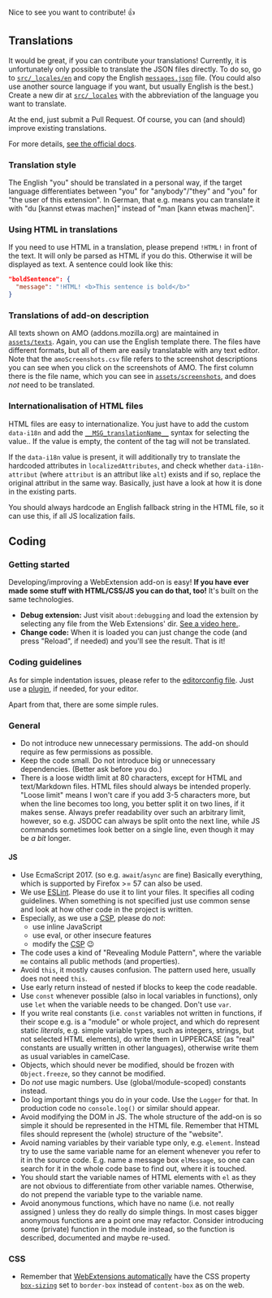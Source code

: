 Nice to see you want to contribute! :+1:

## Translations

It would be great, if you can contribute your translations! Currently, it is unfortunately only possible to translate the JSON files directly.
To do so, go to [`src/_locales/en`](src/_locales/en) and copy the English [`messages.json`](src/_locales/en/messages.json) file. (You could also use another source language if you want, but usually English is the best.) Create a new dir at [`src/_locales`](src/_locales) with the abbreviation of the language you want to translate.

At the end, just submit a Pull Request.
Of course, you can (and should) improve existing translations.

For more details, [see the official docs](https://developer.mozilla.org/Add-ons/WebExtensions/Internationalization#Providing_localized_strings_in__locales).

### Translation style

The English "you" should be translated in a personal way, if the target language differentiates between "you" for "anybody"/"they" and "you" for "the user of this extension". In German, that e.g. means you can translate it with "du [kannst etwas machen]" instead of "man [kann etwas machen]".

### Using HTML in translations

If you need to use HTML in a translation, please prepend `!HTML!` in front of the text. It will only be parsed as HTML if you do this. Otherwise it will be displayed as text. A sentence could look like this:
```json
"boldSentence": {
  "message": "!HTML! <b>This sentence is bold</b>"
}
```

### Translations of add-on description

All texts shown on AMO (addons.mozilla.org) are maintained in [`assets/texts`](assets/texts). Again, you can use the English template there.
The files have different formats, but all of them are easily translatable with any text editor.
Note that the `amoScreenshots.csv` file refers to the screenshot descriptions you can see when you click on the screenshots of AMO. The first column there is the file name, which you can see in [`assets/screenshots`](assets/screenshots), and does _not_ need to be translated.

### Internationalisation of HTML files

HTML files are easy to internationalize.
You just have to add the custom `data-i18n` and add the [`__MSG_translationName__`](https://developer.mozilla.org/en-US/Add-ons/WebExtensions/Internationalization#Predefined_messages) syntax for selecting the value.. If the value is empty, the content of the tag will not be translated.

If the `data-i18n` value is present, it will additionally try to translate the hardcoded attributes in `localizedAttributes`, and check whether `data-i18n-attribut` (where `attribut` is an attribut like `alt`) exists and if so, replace the original attribut in the same way. Basically, just have a look at how it is done in the existing parts.

You should always hardcode an English fallback string in the HTML file, so it can use this, if all JS localization fails.

## Coding

### Getting started

Developing/improving a WebExtension add-on is easy! **If you have ever made some stuff with HTML/CSS/JS you can do that, too!** It's built on the same technologies.

* **Debug extension:** Just visit `about:debugging` and load the extension by selecting any file from the Web Extensions' dir. [See a video here.](https://developer.mozilla.org/en-US/Add-ons/WebExtensions/Your_first_WebExtension#Installing).
* **Change code:** When it is loaded you can just change the code (and press "Reload", if needed) and you'll see the result. That is it!

### Coding guidelines

As for simple indentation issues, please refer to the [editorconfig file](.editorconfig). Just use a [plugin](http://editorconfig.org/#download), if needed, for your editor.

Apart from that, there are some simple rules.

### General
* Do not introduce new unnecessary permissions. The add-on should require as few permissions as possible.
* Keep the code small. Do not introduce big or unnecessary dependencies. (Better ask before you do.)
* There is a loose width limit at 80 characters, except for HTML and text/Markdown files. HTML files should always be intended properly. "Loose limit" means I won't care if you add 3-5 characters more, but when the line becomes too long, you better split it on two lines, if it makes sense. Always prefer readability over such an arbitrary limit, however, so e.g. JSDOC can always be split onto the next line, while JS commands sometimes look better on a single line, even though it may be _a bit_ longer.

#### JS
* Use EcmaScript 2017. (so e.g. `await`/`async` are fine) Basically everything, which is supported by Firefox >= 57 can also be used.
* We use [ESLint](https://eslint.org/). Please do use it to lint your files. It specifies all coding guidelines.
  When something is not specified just use common sense and look at how other code in the project is written.
* Especially, as we use a [CSP](src/manifest.json), please do _not_:
   * use inline JavaScript
   * use eval, or other insecure features
   * modify the [CSP](src/manifest.json#L33) :wink:
* The code uses a kind of "Revealing Module Pattern", where the variable `me` contains all public methods (and properties).
* Avoid `this`, it mostly causes confusion. The pattern used here, usually does not need `this`.
* Use early return instead of nested if blocks to keep the code readable.
* Use `const` whenever possible (also in local variables in functions), only use `let` when the variable needs to be changed. Don't use `var`.
* If you write real constants (i.e. `const` variables not written in functions, if their scope e.g. is a "module" or whole project, and which do represent static _literals_, e.g. simple variable types, such as integers, strings, but not selected HTML elements), do write them in UPPERCASE (as "real" constants are usually written in other languages), otherwise write them as usual variables in camelCase.
* Objects, which should never be modified, should be frozen with `Object.freeze`, so they cannot be modified.
* Do _not_ use magic numbers. Use (global/module-scoped) constants instead.
* Do log important things you do in your code. Use the `Logger` for that. In production code no `console.log()` or similar should appear.
* Avoid modifying the DOM in JS. The whole structure of the add-on is so simple it should be represented in the HTML file. Remember that HTML files should represent the (whole) structure of the "website".
* Avoid naming variables by their variable type only, e.g. `element`. Instead try to use the same variable name for an element whenever you refer to it in the source code. E.g. name a message box `elMessage`, so one can search for it in the whole code base to find out, where it is touched.
* You should start the variable names of HTML elements with `el` as they are not obvious to differentiate from other variable names. Otherwise, do not prepend the variable type to the variable name.
* Avoid anonymous functions, which have no name (i.e. not really assigned ) unless they do really do simple things. In most cases bigger anonymous functions are a point one may refactor. Consider introducing some (private) function in the module instead, so the function is described, documented and maybe re-used.

### CSS

* Remember that [WebExtensions automatically](https://discourse.mozilla.org/t/add-ons-have-box-sizing-border-box-by-default/28359) have the CSS property [`box-sizing`](https://developer.mozilla.org/en-US/docs/Web/CSS/box-sizing) set to `border-box` instead of `content-box` as on the web.
